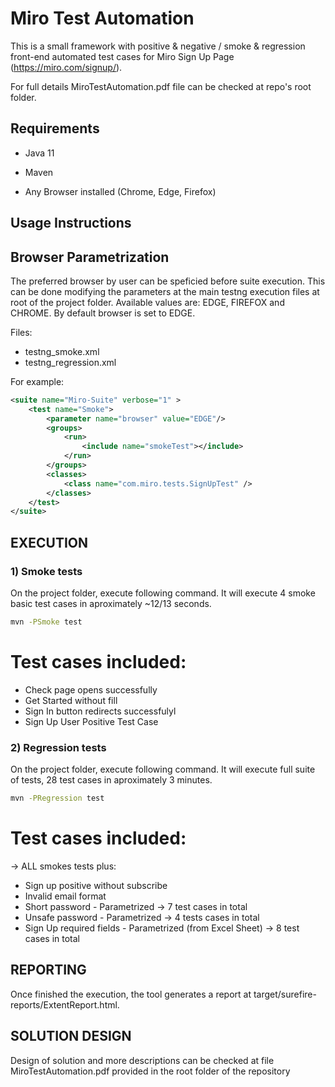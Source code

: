 # Miro Test Automation

This is a small framework with positive & negative / smoke & regression front-end automated test cases for Miro Sign Up Page (https://miro.com/signup/).

For full details MiroTestAutomation.pdf file can be checked at repo's root folder.

## Requirements

* Java 11

* Maven

* Any Browser installed (Chrome, Edge, Firefox)

## Usage Instructions

## Browser Parametrization

The preferred browser by user can be speficied before suite execution. This can be done modifying the parameters at the main testng execution files at root of the project folder. Available values are: EDGE, FIREFOX and CHROME. By default browser is set to EDGE.

Files: 

* testng_smoke.xml
* testng_regression.xml

For example:

```xml
<suite name="Miro-Suite" verbose="1" >
    <test name="Smoke">
        <parameter name="browser" value="EDGE"/>
        <groups>
            <run>
                <include name="smokeTest"></include>
            </run>
        </groups>
        <classes>
            <class name="com.miro.tests.SignUpTest" />
        </classes>
    </test>
</suite>
```


## EXECUTION


### 1) Smoke tests

On the project folder, execute following command. It will execute 4 smoke basic test cases in aproximately ~12/13 seconds.

```bash
mvn -PSmoke test
```

# Test cases included:

* Check page opens successfully
* Get Started without fill 
* Sign In button redirects successfulyl
* Sign Up User Positive Test Case

### 2) Regression tests

On the project folder, execute following command. It will execute full suite of tests, 28 test cases in aproximately 3 minutes.

```bash
mvn -PRegression test
```

# Test cases included:

 -> ALL smokes tests plus:
 
* Sign up positive without subscribe 
* Invalid email format
* Short password - Parametrized -> 7 test cases in total
* Unsafe password - Parametrized -> 4 tests cases in total
* Sign Up required fields - Parametrized (from Excel Sheet) -> 8 test cases in total


## REPORTING

Once finished the execution, the tool generates a report at target/surefire-reports/ExtentReport.html.


## SOLUTION DESIGN

Design of solution and more descriptions can be checked at file MiroTestAutomation.pdf provided in the root folder of the repository




